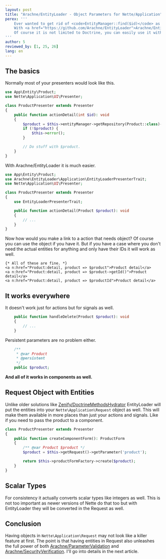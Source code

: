 ```yaml
---
layout: post
title: "Arachne/EntityLoader - Object Parameters for Nette/Application"
perex: '''
    Ever wanted to get rid of <code>EntityManager::find($id)</code> as the first thing in your every presenter action?
    With <a href="https://github.com/Arachne/EntityLoader">Arachne/EntityLoader</a> you can.
    Of course it is not limited to Doctrine, you can easily use it with a different ORM library.
'''
author: 5
reviewed_by: [1, 25, 26]
lang: en
---
```


## The basics

Normally most of your presenters would look like this.

```php
use App\Entity\Product;
use Nette\Application\UI\Presenter;

class ProductPresenter extends Presenter
{
    public function actionDetail(int $id): void
    {
        $product = $this->entityManager->getRepository(Product::class)->find($id);
        if (!$product) {
            $this->error();
        }

        // Do stuff with $product.
    }
}
```

With Arachne/EntityLoader it is much easier.

```php
use App\Entity\Product;
use Arachne\EntityLoader\Application\EntityLoaderPresenterTrait;
use Nette\Application\UI\Presenter;

class ProductPresenter extends Presenter
{
    use EntityLoaderPresenterTrait;

    public function actionDetail(Product $product): void
    {
        // ...
    }
}
```

Now how would you make a link to a action that needs object? Of course you can use the object if you have it. But if you have a case where you don't need the actual entities for anything and only have their IDs it will work as well.

```
{* All of these are fine. *}
<a n:href="Product:detail, product => $product">Product detail</a>
<a n:href="Product:detail, product => $product->getId()">Product detail</a>
<a n:href="Product:detail, product => $productId">Product detail</a>
```


## It works everywhere

It doesn't work just for actions but for signals as well.

```php
    public function handleDelete(Product $product): void
    {
        // ...
    }
```

Persistent parameters are no problem either.

```php
    /**
     * @var Product
     * @persistent
     */
    public $product;
```

**And all of it works in components as well.**


## Request Object with Entities

Unlike older solutions like [Zenify/DoctrineMethodsHydrator](https://github.com/DeprecatedPackages/DoctrineMethodsHydrator) EntityLoader will put the entities into your `Nette\Application\Request` object as well. This will make them available in more places than just your actions and signals. Like if you need to pass the product to a component.

```php
class ProductPresenter extends Presenter
{
    public function createComponentForm(): ProductForm
    {
        /** @var Product $product */
        $product = $this->getRequest()->getParameter('product');

        return $this->productFormFactory->create($product);
    }
}
```


## Scalar Types

For consistency it actually converts scalar types like integers as well. This is not too important as newer versions of Nette do that too but with EntityLoader they will be converted in the Request as well.


## Conclusion

Having objects in `Nette\Application\Request` may not look like a killer feature at first. The point is that having entities in Request also unleashes the full power of both [Arachne/ParameterValidation](https://github.com/Arachne/ParameterValidation) and [Arachne/SecurityVerification](https://github.com/Arachne/SecurityVerification). I'll go into details in the next article.
